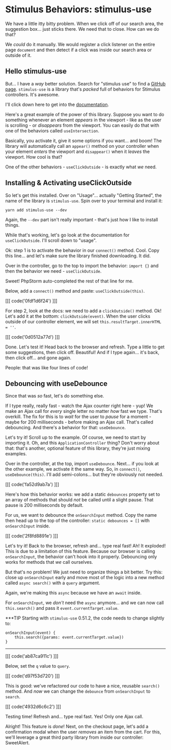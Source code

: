 # Stimulus Behaviors: stimulus-use

We have a little itty bitty problem. When we click off of our search area, the
suggestion box... just sticks there. We need that to close. How can we do that?

We *could* do it manually. We would register a click listener on the entire
page `document` and then detect if a click was inside our search area or
outside of it.

## Hello stimulus-use

But... I have a *way* better solution. Search for "stimulus use" to find a
[GitHub page](https://github.com/stimulus-use/stimulus-use). `stimulus-use` is a
library that's *packed* full of behaviors for Stimulus controllers. It's awesome.

I'll click down here to get into the [documentation](https://stimulus-use.github.io/stimulus-use).

Here's a great example of the power of this library. Suppose you want to do
something whenever an element *appears* in the viewport - like as the user is
scrolling - or *disappears* from the viewport. You can easily do that with one of
the behaviors called `useIntersection`.

Basically, you activate it, give it some options if you want... and boom! The
library will automatically call an `appear()` method on your controller when your
element *enters* the viewport and `disappear()` when it *leaves* the viewport.
How cool is that?

One of the other behaviors - `useClickOutside` - is exactly what *we* need.

## Installing & Activating useClickOutside

So let's get this installed. Over on "Usage"... actually "Getting Started", the
name of the library is `stimulus-use`. Spin over to your terminal and install it:

```terminal
yarn add stimulus-use --dev
```

Again, the `--dev` part isn't really important - that's just how I like to install
things.

While that's working, let's go look at the documentation for `useClickOutside`.
I'll scroll down to "usage".

Ok: step 1 is to activate the behavior in our `connect()` method. Cool. Copy this
line... and let's make sure the library finished downloading. It did.

Over in the controller, go to the top to import the behavior:
`import {}` and then the behavior we need - `useClickOutside`.

Sweet! PhpStorm auto-completed the rest of that line for me.

Below, add a `connect()` method and paste: `useClickOutside(this)`.

[[[ code('0fdf1d6f24') ]]]

For step 2, look at the docs: we need to add a `clickOutside()` method. Ok!
Let's add it at the bottom: `clickOutside(event)`. When the user clicks outside
of our controller element, we will set `this.resultTarget.innerHTML = ''`.

[[[ code('0d0512a77d') ]]]

Done. Let's test it! Head back to the browser and refresh. Type a little to get
some suggestions, then click off. Beautiful! And if I type again... it's back,
then click off... and gone again.

People: that was like four lines of code!

## Debouncing with useDebounce

Since that was *so* fast, let's do something else.

If I type really, really fast - watch the Ajax counter right here - yup! We
make an Ajax call for *every* single letter no matter *how* fast we type. That's
overkill. The fix for this is to *wait* for the user to *pause* for a moment - maybe
for 200 milliseconds - before making an Ajax call. That's called debouncing. And
there's a behavior for that: `useDebounce`.

Let's try it! Scroll up to the example. Of course, we need to start by importing it.
Oh, and this `ApplicationController` thing? Don't worry about that: that's another,
optional feature of this library, they're just mixing examples.

Over in the controller, at the top, import `useDebounce`. Next... if you look at
the other example, we activate it the same way. So, in `connect()`,
`useDebounce(this)`. I'll add semi-colons... but they're obviously not needed.

[[[ code('fa52d9ab7a') ]]]

Here's how this behavior works: we add a static `debounces` property set to an
array of methods that should *not* be called until a slight pause. That pause
is 200 milliseconds by default.

For us, we want to debounce the `onSearchInput` method. Copy the name then
head up to the top of the controller: `static debounces = []` with `onSearchInput`
inside.

[[[ code('2f8fd8891e') ]]]

Let's try it! Back to the browser, refresh and... type real fast! Ah! It exploded!
This is due to a limitation of this feature. Because our browser is calling
`onSearchInput`, the behavior can't hook into it properly. Debouncing only works
for methods that *we* call ourselves.

But that's no problem! We just need to organize things a bit better. Try this:
close up `onSearchInput` early and move most of the logic into a new method
called `async search()` with a `query` argument.

Again, we're making this `async` because we have an `await` inside.

For `onSearchInput`, we *don't* need the `async` anymore... and we can
now call `this.search()` and pass it `event.currentTarget.value`. 

***TIP
Starting with `stimulus-use` 0.51.2, the code needs to change slightly to:

```
onSearchInput(event) {
    this.search({params: event.currentTarget.value})
}
```
***

[[[ code('ab87ca911c') ]]]

Below, set the `q` value to `query`.

[[[ code('d97f53d720') ]]]

This is good: we've refactored our code to have a nice, reusable `search()`
method. And *now* we can change the `debounce` from `onSearchInput` to `search`.

[[[ code('4932d6c6c2') ]]]

Testing time! Refresh and... type real fast. Yes! Only one Ajax call.

Alright! This feature is *done*! Next, on the checkout page, let's add a confirmation
modal when the user *removes* an item from the cart. For this, we'll leverage a
great third party library from inside our controller: SweetAlert.
